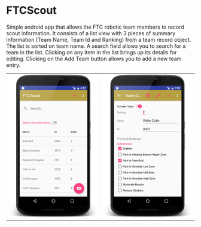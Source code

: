 # FTCScout
Simple android app that allows the FTC robotic team members to record scout information. It consists of a list view with 3 pieces of summary information (Team Name, Team Id and Ranking) from a team record object. The list is sorted on team name. A search field allows you to search for a team in the list. Clicking on any item in the list brings up its details for editing. Clicking on the Add Team button allows you to add a new team entry.

|         |       |
|----------|:-------------:|
|![alt text](https://github.com/jayhamilton/FTCScout/blob/master/site/device-2016-01-27-063549.png) |  ![alt text](https://github.com/jayhamilton/FTCScout/blob/master/site/device-2016-01-27-063743.png) | 




